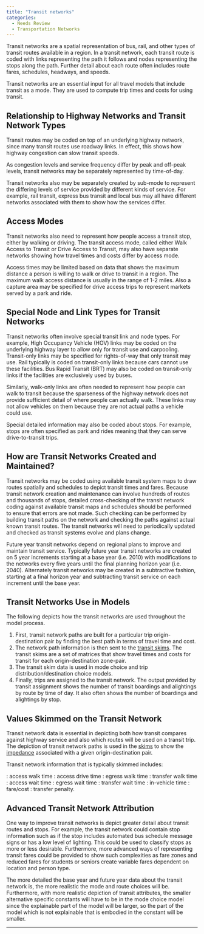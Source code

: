 ```yaml
---
title: "Transit networks"
categories:
  - Needs Review
  - Transportation Networks
---
```


Transit networks are a spatial representation of bus, rail, and other types of transit routes available in a region. In a transit network, each transit route is coded with links representing the path it follows and nodes representing the stops along the path. Further detail about each route often includes route fares, schedules, headways, and speeds.

Transit networks are an essential input for all travel models that include transit as a mode. They are used to compute trip times and costs for using transit.

Relationship to Highway Networks and Transit Network Types
----------------------------------------------------------

Transit routes may be coded on top of an underlying highway network, since many transit routes use roadway links. In effect, this shows how highway congestion can slow transit speeds.

As congestion levels and service frequency differ by peak and off-peak levels, transit networks may be separately represented by time-of-day.

Transit networks also may be separately created by sub-mode to represent the differing levels of service provided by different kinds of service. For example, rail transit, express bus transit and local bus may all have different networks associated with them to show how the services differ.

Access Modes
------------

Transit networks also need to represent how people access a transit stop, either by walking or driving. The transit access mode, called either Walk Access to Transit or Drive Access to Transit, may also have separate networks showing how travel times and costs differ by access mode.

Access times may be limited based on data that shows the maximum distance a person is willing to walk or drive to transit in a region. The maximum walk access distance is usually in the range of 1-2 miles. Also a capture area may be specified for drive access trips to represent markets served by a park and ride.

Special Node and Link Types for Transit Networks
------------------------------------------------

Transit networks often involve special transit link and node types. For example, High Occupancy Vehicle (HOV) links may be coded on the underlying highway layer to allow only for transit use and carpooling. Transit-only links may be specified for rights-of-way that only transit may use. Rail typically is coded on transit-only links because cars cannot use these facilities. Bus Rapid Transit (BRT) may also be coded on transit-only links if the facilities are exclusively used by buses.

Similarly, walk-only links are often needed to represent how people can walk to transit because the sparseness of the highway network does not provide sufficient detail of where people can actually walk. These links may not allow vehicles on them because they are not actual paths a vehicle could use.

Special detailed information may also be coded about stops. For example, stops are often specified as park and rides meaning that they can serve drive-to-transit trips.

How are Transit Networks Created and Maintained?
------------------------------------------------

Transit networks may be coded using available transit system maps to draw routes spatially and schedules to depict transit times and fares. Because transit network creation and maintenance can involve hundreds of routes and thousands of stops, detailed cross-checking of the transit network coding against available transit maps and schedules should be performed to ensure that errors are not made. Such checking can be performed by building transit paths on the network and checking the paths against actual known transit routes. The transit networks will need to periodically updated and checked as transit systems evolve and plans change.

Future year transit networks depend on regional plans to improve and maintain transit service. Typically future year transit networks are created on 5 year increments starting at a base year (i.e. 2010) with modifications to the networks every five years until the final planning horizon year (i.e. 2040). Alternately transit networks may be created in a subtractive fashion, starting at a final horizon year and subtracting transit service on each increment until the base year.

Transit Networks Use in Models
------------------------------

The following depicts how the transit networks are used throughout the model process.

1.  First, transit network paths are built for a particular trip origin-destination pair by finding the best path in terms of travel time and cost.
2.  The network path information is then sent to the [transit skims](Skim_Matrix#Transit_Skims). The transit skims are a set of matrices that show travel times and costs for transit for each origin-destination zone-pair.
3.  The transit skim data is used in mode choice and trip distribution/destination choice models.
4.  Finally, trips are assigned to the transit network. The output provided by transit assignment shows the number of transit boardings and alightings by route by time of day. It also often shows the number of boardings and alightings by stop.

Values Skimmed on the Transit Network
-------------------------------------

Transit network data is essential in depicting both how transit compares against highway service and also which routes will be used on a transit trip. The depiction of transit network paths is used in the [skims](Skim_Matrix) to show the [impedance](Impedance) associated with a given origin-destination pair.

Transit network information that is typically skimmed includes:

:   access walk time
:   access drive time
:   egress walk time
:   transfer walk time
:   access wait time
:   egress wait time
:   transfer wait time
:   in-vehicle time
:   fare/cost
:   transfer penalty.

Advanced Transit Network Attribution
------------------------------------

One way to improve transit networks is depict greater detail about transit routes and stops. For example, the transit network could contain stop information such as if the stop includes automated bus schedule message signs or has a low level of lighting. This could be used to classify stops as more or less desirable. Furthermore, more advanced ways of representing transit fares could be provided to show such complexities as fare zones and reduced fares for students or seniors create variable fares dependent on location and person type.

The more detailed the base year and future year data about the transit network is, the more realistic the mode and route choices will be. Furthermore, with more realistic depiction of transit attributes, the smaller alternative specific constants will have to be in the mode choice model since the explainable part of the model will be larger, so the part of the model which is not explainable that is embodied in the constant will be smaller.

------------------------------------------------------------------------

